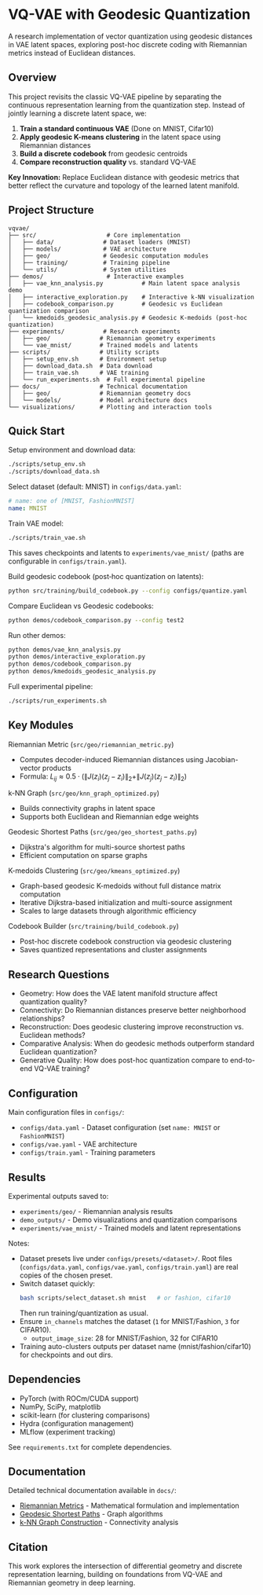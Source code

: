 # VQ-VAE with Geodesic Quantization

A research implementation of vector quantization using geodesic distances in VAE latent spaces, exploring post-hoc discrete coding with Riemannian metrics instead of Euclidean distances.

## Overview

This project revisits the classic VQ-VAE pipeline by separating the continuous representation learning from the quantization step. Instead of jointly learning a discrete latent space, we:

1. **Train a standard continuous VAE** (Done on MNIST, Cifar10)
2. **Apply geodesic K-means clustering** in the latent space using Riemannian distances
3. **Build a discrete codebook** from geodesic centroids  
4. **Compare reconstruction quality** vs. standard VQ-VAE

**Key Innovation:** Replace Euclidean distance with geodesic metrics that better reflect the curvature and topology of the learned latent manifold.

## Project Structure

```
vqvae/
├── src/                    # Core implementation
│   ├── data/              # Dataset loaders (MNIST)
│   ├── models/            # VAE architecture
│   ├── geo/               # Geodesic computation modules
│   ├── training/          # Training pipeline
│   └── utils/             # System utilities
├── demos/                  # Interactive examples
│   ├── vae_knn_analysis.py           # Main latent space analysis demo
│   ├── interactive_exploration.py    # Interactive k-NN visualization
│   ├── codebook_comparison.py        # Geodesic vs Euclidean quantization comparison
│   └── kmedoids_geodesic_analysis.py # Geodesic K-medoids (post-hoc quantization)
├── experiments/           # Research experiments  
│   ├── geo/              # Riemannian geometry experiments
│   └── vae_mnist/        # Trained models and latents
├── scripts/              # Utility scripts
│   ├── setup_env.sh      # Environment setup
│   ├── download_data.sh  # Data download
│   ├── train_vae.sh      # VAE training
│   └── run_experiments.sh  # Full experimental pipeline
├── docs/                 # Technical documentation
│   ├── geo/              # Riemannian geometry docs
│   └── models/           # Model architecture docs
└── visualizations/       # Plotting and interaction tools
```

## Quick Start

Setup environment and download data:
```bash
./scripts/setup_env.sh
./scripts/download_data.sh
```

Select dataset (default: MNIST) in `configs/data.yaml`:
```yaml
# name: one of [MNIST, FashionMNIST]
name: MNIST
```

Train VAE model:
```bash
./scripts/train_vae.sh
```

This saves checkpoints and latents to `experiments/vae_mnist/` (paths are configurable in `configs/train.yaml`).

Build geodesic codebook (post‑hoc quantization on latents):
```bash
python src/training/build_codebook.py --config configs/quantize.yaml
```

Compare Euclidean vs Geodesic codebooks:
```bash
python demos/codebook_comparison.py --config test2
```

Run other demos:
```bash
python demos/vae_knn_analysis.py
python demos/interactive_exploration.py
python demos/codebook_comparison.py
python demos/kmedoids_geodesic_analysis.py
```

Full experimental pipeline:
```bash
./scripts/run_experiments.sh
```

## Key Modules

Riemannian Metric (`src/geo/riemannian_metric.py`)
- Computes decoder-induced Riemannian distances using Jacobian-vector products
- Formula: $L_{ij} \approx 0.5 \cdot (\|J(z_i)(z_j - z_i)\|_2 + \|J(z_j)(z_j - z_i)\|_2)$

k-NN Graph (`src/geo/knn_graph_optimized.py`)  
- Builds connectivity graphs in latent space
- Supports both Euclidean and Riemannian edge weights

Geodesic Shortest Paths (`src/geo/geo_shortest_paths.py`)
- Dijkstra's algorithm for multi-source shortest paths
- Efficient computation on sparse graphs

K-medoids Clustering (`src/geo/kmeans_optimized.py`)
- Graph-based geodesic K-medoids without full distance matrix computation
- Iterative Dijkstra-based initialization and multi-source assignment
- Scales to large datasets through algorithmic efficiency

Codebook Builder (`src/training/build_codebook.py`)
- Post-hoc discrete codebook construction via geodesic clustering
- Saves quantized representations and cluster assignments

## Research Questions

- Geometry: How does the VAE latent manifold structure affect quantization quality?
- Connectivity: Do Riemannian distances preserve better neighborhood relationships?
- Reconstruction: Does geodesic clustering improve reconstruction vs. Euclidean methods?
- Comparative Analysis: When do geodesic methods outperform standard Euclidean quantization?
- Generative Quality: How does post-hoc quantization compare to end-to-end VQ-VAE training?

## Configuration

Main configuration files in `configs/`:
- `configs/data.yaml` - Dataset configuration (set `name: MNIST` or `FashionMNIST`)
- `configs/vae.yaml` - VAE architecture
- `configs/train.yaml` - Training parameters

## Results

Experimental outputs saved to:
- `experiments/geo/` - Riemannian analysis results
- `demo_outputs/` - Demo visualizations and quantization comparisons
- `experiments/vae_mnist/` - Trained models and latent representations

Notes:
- Dataset presets live under `configs/presets/<dataset>/`. Root files (`configs/data.yaml`, `configs/vae.yaml`, `configs/train.yaml`) are real copies of the chosen preset.
- Switch dataset quickly:
  ```bash
  bash scripts/select_dataset.sh mnist   # or fashion, cifar10
  ```
  Then run training/quantization as usual.
- Ensure `in_channels` matches the dataset (`1` for MNIST/Fashion, `3` for CIFAR10).
  - `output_image_size`: 28 for MNIST/Fashion, 32 for CIFAR10
- Training auto-clusters outputs per dataset name (mnist/fashion/cifar10) for checkpoints and out dirs.

## Dependencies

- PyTorch (with ROCm/CUDA support)
- NumPy, SciPy, matplotlib
- scikit-learn (for clustering comparisons)
- Hydra (configuration management)
- MLflow (experiment tracking)

See `requirements.txt` for complete dependencies.

## Documentation

Detailed technical documentation available in `docs/`:
- [Riemannian Metrics](docs/geo/riemannian_metric.md) - Mathematical formulation and implementation
- [Geodesic Shortest Paths](docs/geo/geo_shortest_paths.md) - Graph algorithms
- [k-NN Graph Construction](docs/models/knn_graph.md) - Connectivity analysis

## Citation

This work explores the intersection of differential geometry and discrete representation learning, building on foundations from VQ-VAE and Riemannian geometry in deep learning.
